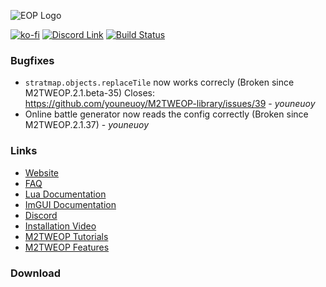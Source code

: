 ![EOP Logo](https://i.imgur.com/jqzoYoQ.png)

 [![ko-fi](https://ko-fi.com/img/githubbutton_sm.svg)](https://ko-fi.com/D1D4DZTHG)
 [![Discord Link](https://img.shields.io/discord/713369537948549191?color=red&label=Discord&style=for-the-badge)](https://discord.gg/Epqjm8u2WK)
 [![Build Status](https://img.shields.io/github/v/release/youneuoy/M2TWEOP-library?label=Download&style=for-the-badge)](#download)

<!-- ## **Release Notes** -->

<!-- ### **Launcher** -->

<!-- ### **Library** -->

<!-- ### **Lua Plugin** -->

<!-- ### **ImGUI** -->

<!-- ### **Documentation** -->

### **Bugfixes**
- `stratmap.objects.replaceTile` now works correcly (Broken since M2TWEOP.2.1.beta-35) Closes: https://github.com/youneuoy/M2TWEOP-library/issues/39 - *youneuoy*
- Online battle generator now reads the config correctly (Broken since M2TWEOP.2.1.37) - *youneuoy*


### **Links**
* [Website](https://youneuoy.github.io/M2TWEOP-library/)
* [FAQ](https://youneuoy.github.io/M2TWEOP-library/faq.html)
* [Lua Documentation](https://youneuoy.github.io/M2TWEOP-library/_static/LuaLib/index.html)
* [ImGUI Documentation](https://youneuoy.github.io/M2TWEOP-library/_static/LuaLib/extra/readme_imgui.md.html)
* [Discord](https://discord.gg/Epqjm8u2WK)
* [Installation Video](https://youtu.be/caOiB0NaGGI?t=67)
* [M2TWEOP Tutorials](https://www.youtube.com/playlist?list=PLi6V3nVH22N7ZfjfOuivGKHnNRAlBaTQd)
* [M2TWEOP Features](https://www.youtube.com/playlist?list=PLi6V3nVH22N6R7IGupVDwfyiPm6-d6rlU)

### **Download**
<a id="download"></a>
